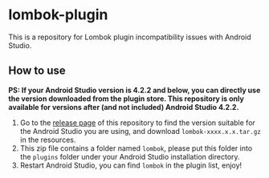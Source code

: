 # lombok-plugin

This is a repository for Lombok plugin incompatibility issues with Android Studio.

## How to use

**PS: If your Android Studio version is 4.2.2 and below, you can directly use the version downloaded from the plugin store. This repository is only available for versions after (and not included) Android Studio 4.2.2.**

1. Go to the [release page](releases) of this repository to find the version suitable for the Android Studio you are using, and download `lombok-xxxx.x.x.tar.gz` in the resources.
2. This zip file contains a folder named `lombok`, please put this folder into the `plugins` folder under your Android Studio installation directory.
3. Restart Android Studio, you can find `lombok` in the plugin list, enjoy!